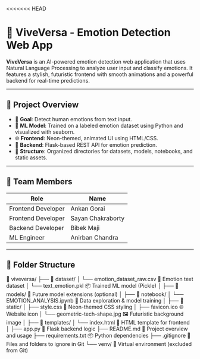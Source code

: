 <<<<<<< HEAD
# 🌈 ViveVersa - Emotion Detection Web App

**ViveVersa** is an AI-powered emotion detection web application that uses Natural Language Processing to analyze user input and classify emotions. It features a stylish, futuristic frontend with smooth animations and a powerful backend for real-time predictions.

---

## 🔧 Project Overview

- 🎯 **Goal**: Detect human emotions from text input.
- 🤖 **ML Model**: Trained on a labeled emotion dataset using Python and visualized with seaborn.
- 🌐 **Frontend**: Neon-themed, animated UI using HTML/CSS.
- 🧪 **Backend**: Flask-based REST API for emotion prediction.
- 📁 **Structure**: Organized directories for datasets, models, notebooks, and static assets.

---

## 👥 Team Members

| Role              | Name                |
|-------------------|---------------------|
| Frontend Developer | Ankan Gorai         |
| Frontend Developer | Sayan Chakraborty   |
| Backend Developer  | Bibek Maji          |
| ML Engineer        | Anirban Chandra     |

---

## 📁 Folder Structure

📁 viveversa/
├── 📂 dataset/
│   └── emotion_dataset_raw.csv      📄 Emotion text dataset
│   └── text_emotion.pkl             📦 Trained ML model (Pickle)
│
├── 📂 models/                        📁 Future model extensions (optional)
│
├── 📂 notebook/
│   └── EMOTION_ANALYSIS.ipynb       📓 Data exploration & model training
│
├── 📂 static/
│   ├── style.css                    🎨 Neon-themed CSS styling
│   ├── favicon.ico                 🌐 Website icon
│   └── geometric-tech-shape.jpg    🖼️ Futuristic background image
│
├── 📂 templates/
│   └── index.html                  🧩 HTML template for frontend
│
├── app.py                          🧠 Flask backend logic
├── README.md                       📘 Project overview and usage
├── requirements.txt                📦 Python dependencies
├── .gitignore                      🚫 Files and folders to ignore in Git
└── venv/                           🐍 Virtual environment (excluded from Git)

